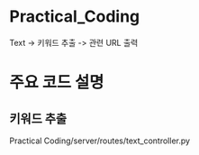 # Practical_Coding

Text -> 키워드 추출 -> 관련 URL 출력

# 주요 코드 설명

## 키워드 추출
Practical Coding/server/routes/text_controller.py

